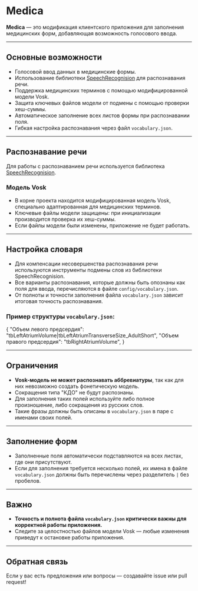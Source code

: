 # Medica

**Medica** — это модификация клиентского приложения для заполнения медицинских форм, добавляющая возможность голосового ввода.

---

## Основные возможности

- Голосовой ввод данных в медицинские формы.
- Использование библиотеки [SpeechRecognision](https://github.com/mikl14/SpeechRecognision) для распознавания речи.
- Поддержка медицинских терминов с помощью модифицированной модели Vosk.
- Защита ключевых файлов модели от подмены с помощью проверки хеш-суммы.
- Автоматическое заполнение всех листов формы при распознавании поля.
- Гибкая настройка распознавания через файл `vocabulary.json`.

---

## Распознавание речи

Для работы с распознаванием речи используется библиотека [SpeechRecognision](https://github.com/mikl14/SpeechRecognision).

### Модель Vosk

- В корне проекта находится модифицированная модель Vosk, специально адаптированная для медицинских терминов.
- Ключевые файлы модели защищены: при инициализации производится проверка их хеш-суммы.
- Если файлы модели были изменены, приложение не будет работать.

---

## Настройка словаря

- Для компенсации несовершенства распознавания речи используются инструменты подмены слов из библиотеки SpeechRecognision.
- Все варианты распознавания, которые должны быть опознаны как поля для ввода, перечисляются в файле `config/vocabulary.json`.
- От полноты и точности заполнения файла `vocabulary.json` зависит итоговая точность распознавания.

### Пример структуры `vocabulary.json`:
{
"Объем левого предсердия": "tbLeftAtriumVolume|tbLeftAtriumTransverseSize_AdultShort",
"Объем правого предсердия": "tbRightAtriumVolume",
}

---

## Ограничения

- **Vosk-модель не может распознавать аббревиатуры**, так как для них невозможно создать фонетическую модель.
- Сокращения типа "КДО" не будут распознаны.
- Для заполнения таких полей используйте либо полное произношение, либо сокращения из русских слов.
- Такие фразы должны быть описаны в `vocabulary.json` в паре с именами своих полей.

---

## Заполнение форм

- Заполненные поля автоматически подставляются на всех листах, где они присутствуют.
- Если для заполнения требуется несколько полей, их имена в файле `vocabulary.json` должны быть перечислены через разделитель `|` без пробелов.

---

## Важно

- **Точность и полнота файла `vocabulary.json` критически важны для корректной работы приложения.**
- Следите за целостностью файлов модели Vosk — любые изменения приведут к остановке работы приложения.

---

## Обратная связь

Если у вас есть предложения или вопросы — создавайте issue или pull request!
